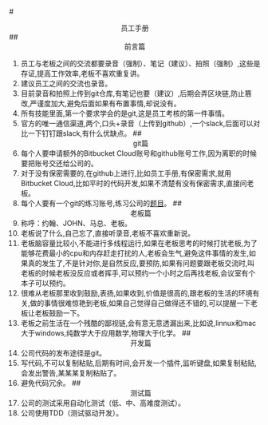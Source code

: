 #<center>员工手册</center>
##<center>前言篇</center>
1. 员工与老板之间的交流都要录音（强制）、笔记（建议）、拍照（强制）,这些是存证,提高工作效率,老板不喜欢重复讲。
2. 建议员工之间的交流也录音。
3. 目前录音和拍照上传到git仓库,有笔记也要（建议）,后期会弄区块链,防止篡改,严谨度加大,避免后面如果有布置事情,却说没有。
4. 所有技能里面,第一个要求学会的是git,这是员工考核的第一件事情。
5. 官方的唯一通信渠道,两个,口头+录音（上传到github）,一个slack,后面可以对比一下钉钉跟slack,有什么优缺点。
##<center>git篇</center>
1. 每个人要申请额外的Bitbucket Cloud账号和github账号工作,因为离职的时候要把账号交还给公司的。
2. 对于没有保密需要的,在github上进行,比如员工手册,有保密需求,就用Bitbucket Cloud,比如平时的代码开发,如果不清楚有没有保密需求,直接问老板。
3. 每个人要有一个git的练习账号,练习公司的[题目](git篇/git练习题.md)。
##<center>老板篇</center>
1. 称呼：约翰、JOHN、马总、老板。
2. 老板说了什么,自己忘了,直接听录音,老板不喜欢重新说。
3. 老板脑容量比较小,不能进行多线程运行,如果在老板思考的时候打扰老板,为了能够花费最小的cpu和内存赶走打扰的人,老板会生气,避免这件事情的发生,如果真的发生了,不是针对你,是自然反应,要预防,如果有问题要跟老板交流时,叫老板的时候老板没反应或者挥手,可以预约一个小时之后再找老板,会议室有个本子可以预约。
4. 很难从老板那里收到鼓励,表扬,如果收到,价值是很高的,跟老板的生活的环境有关,做的事情很难惊艳到老板,如果自己觉得自己做得还不错的,可以提醒一下老板让老板鼓励一下。
5. 老板之前生活在一个残酷的鄙视链,会有意无意透漏出来,比如说,linnux和mac大于windows,纯数学大于应用数学,物理大于化学。
##<center>开发篇</center>
1. 公司代码的发布途径是git。
2. 写代码,不可以复制粘贴,后期有时间,会开发一个插件,监听键盘,如果复制粘贴,会发出警告,某某某复制粘贴了。
3. 避免代码冗余。
##<center>测试篇</center>
1. 公司的测试采用自动化测试（低、中、高难度测试）。
2. 公司使用TDD（测试驱动开发）。


